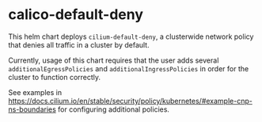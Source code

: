 # calico-default-deny

This helm chart deploys `cilium-default-deny`, a clusterwide network policy that denies all traffic in a cluster by default.

Currently, usage of this chart requires that the user adds several `additionalEgressPolicies` and `additionalIngressPolicies` in order for the cluster to function correctly.

See examples in <https://docs.cilium.io/en/stable/security/policy/kubernetes/#example-cnp-ns-boundaries> for configuring additional policies.
